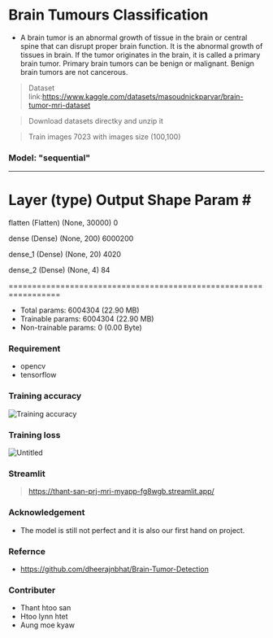 # Brain Tumours Classification
- A brain tumor is an abnormal growth of tissue in the brain or central spine that can disrupt proper brain function. It is the abnormal growth of tissues in brain. If the        tumor originates in the brain, it is called a primary brain tumor. Primary brain tumors can be benign or malignant. Benign brain tumors are not cancerous.
>Dataset link:https://www.kaggle.com/datasets/masoudnickparvar/brain-tumor-mri-dataset

>Download datasets directky and unzip it

>Train images 7023 with images size (100,100)
### Model: "sequential"
_________________________________________________________________
 Layer (type)                Output Shape              Param #   
=================================================================
 flatten (Flatten)           (None, 30000)             0         
                                                                 
 dense (Dense)               (None, 200)               6000200   
                                                                 
 dense_1 (Dense)             (None, 20)                4020      
                                                                 
 dense_2 (Dense)             (None, 4)                 84        
                                                                 
=================================================================
- Total params: 6004304 (22.90 MB)
- Trainable params: 6004304 (22.90 MB)
- Non-trainable params: 0 (0.00 Byte)
### Requirement
- opencv
- tensorflow
### Training accuracy
![Training accuracy](https://github.com/thant-san/brain-tumours-classification/assets/102045904/b8c231b0-03bd-4f7f-afe2-9d67fef6c3b3)
### Training loss
![Untitled](https://github.com/thant-san/brain-tumours-classification/assets/102045904/efc2a060-cefa-4136-b8ac-f1aa800c247e)

### Streamlit
>https://thant-san-prj-mri-myapp-fg8wgb.streamlit.app/
### Acknowledgement
- The model is still not perfect and it is also our first hand on project.
### Refernce
- https://github.com/dheerajnbhat/Brain-Tumor-Detection
### Contributer
- Thant htoo san
- Htoo lynn htet
- Aung moe kyaw
